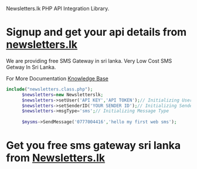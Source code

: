 Newsletters.lk PHP API Integration Library.

<h1>Signup and get your api details from <a href="https://app.newsletters.lk/">newsletters.lk</a></h1>
  
We are providing free SMS Gateway in sri lanka. Very Low Cost SMS Getway In Sri Lanka.

For More Documentation <a href="http://knowledge.newsletters.lk">Knowledge Base</a>

```php
include("newsletters.class.php");
      $newsletters=new Newsletterslk;
      $newsletters->setUser('API KEY','API TOKEN');// Initializing User Api Key and Api Token
      $newsletters->setSenderID('YOUR SENDER ID');// Initializing Sender ID If you dont have any sender id do not use this line  and DEFAULT ID Is Web SMS
      $newsletters->msgType='sms';// Initializing Message Type
      
      $mysms->SendMessage('0777004416','hello my first web sms');

```

<h1>Get you free sms gateway sri lanka from <a href="https://app.newsletters.lk/">Newsletters.lk</a>
